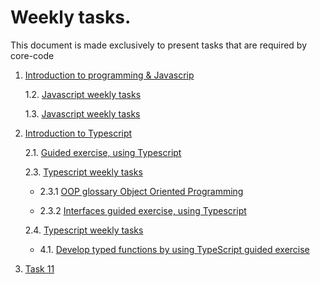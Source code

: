# Weekly tasks.

This document is made exclusively to present tasks that are required by core-code

1. [Introduction to programming & Javascrip](https://github.com/wisdown/core-code-from-scratch-readme/blob/main/Challeng-weeks/week-1.md)

    1.2. [Javascript weekly tasks](https://github.com/wisdown/core-code-from-scratch-readme/blob/main/Challeng-weeks/week-2.md)

    1.3. [Javascript weekly tasks](https://github.com/wisdown/core-code-from-scratch-readme/blob/main/Challeng-weeks/week-3.md)

2. [Introduction to Typescript](https://github.com/wisdown/core-code-from-scratch-readme/blob/main/Challeng-weeks/week-6.md)

    2.1. [Guided exercise, using Typescript](https://github.com/wisdown/core-code-from-scratch-readme/blob/main/Challeng-weeks/week-6.1.md)


    2.3. [Typescript weekly tasks](https://github.com/wisdown/core-code-from-scratch-readme/blob/main/Challeng-weeks/week-7.md)

      - 2.3.1 [OOP glossary Object Oriented Programming ](https://github.com/wisdown/core-code-from-scratch-readme/blob/main/Challeng-weeks/OPP.md)

      - 2.3.2 [Interfaces guided exercise, using Typescript](https://github.com/wisdown/core-code-from-scratch-readme/blob/main/Challeng-weeks/week-7.1.md)

    2.4. [Typescript weekly tasks](https://github.com/wisdown/core-code-from-scratch-readme/blob/main/Challeng-weeks/week-8.md)

      - 4.1. [Develop typed functions by using TypeScript guided exercise ](https://github.com/wisdown/core-code-from-scratch-readme/blob/main/Challeng-weeks/week-8.1.md)

11. [Task 11](https://github.com/wisdown/core-code-from-scratch-readme/blob/main/Challeng-weeks/week-11.md)
